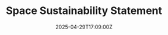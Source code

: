 ---
title: Space Sustainability Statement
linkTitle: Space Sustainability Statement
date: '2025-04-29T17:09:00Z'
weight: 1
description: No content
draft: false
ref: space-sustainability-statement
---